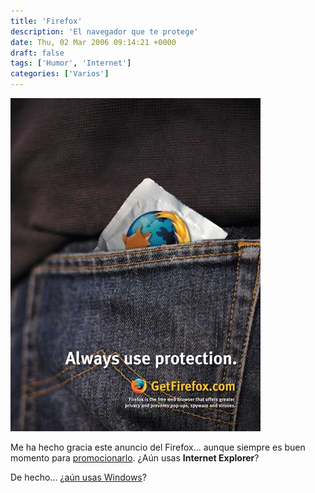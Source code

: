 ```yaml
---
title: 'Firefox'
description: 'El navegador que te protege'
date: Thu, 02 Mar 2006 09:14:21 +0000
draft: false
tags: ['Humor', 'Internet']
categories: ['Varios']
---
```


![Always use protection: Get Firefox](protection.jpg "Always use protection: Get Firefox")

Me ha hecho gracia este anuncio del Firefox... aunque siempre es buen momento para [promocionarlo](http://www.spreadfirefox.com/). ¿Aún usas **Internet Explorer**?

De hecho... ¿[aún usas Windows](http://www.ubuntu.com/)?
